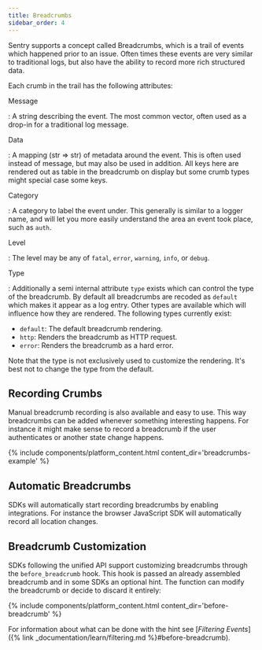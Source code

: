```yaml
---
title: Breadcrumbs
sidebar_order: 4
---
```


Sentry supports a concept called Breadcrumbs, which is a trail of events which
happened prior to an issue. Often times these events are very similar to
traditional logs, but also have the ability to record more rich structured
data.

Each crumb in the trail has the following attributes:

Message

: A string describing the event. The most common vector, often used as a
  drop-in for a traditional log message.

Data

: A mapping (str => str) of metadata around the event. This is often used
  instead of message, but may also be used in addition.  All keys here are
  rendered out as table in the breadcrumb on display but some crumb types
  might special case some keys.

Category

: A category to label the event under. This generally is similar to a logger
  name, and will let you more easily understand the area an event took place,
  such as `auth`.

Level

: The level may be any of `fatal`, `error`, `warning`, `info`, or `debug`.

Type

: Additionally a semi internal attribute `type` exists which can control the type
  of the breadcrumb.  By default all breadcrumbs are recoded as `default` which
  makes it appear as a log entry.  Other types are available which will
  influence how they are rendered.  The following types currently exist:

  * `default`: The default breadcrumb rendering.
  * `http`: Renders the breadcrumb as HTTP request.
  * `error`: Renders the breadcrumb as a hard error.

  Note that the type is not exclusively used to customize the rendering.  It's
  best not to change the type from the default.

## Recording Crumbs

Manual breadcrumb recording is also available and easy to use.  This way breadcrumbs
can be added whenever something interesting happens.  For instance it might make sense
to record a breadcrumb if the user authenticates or another state change happens.

{% include components/platform_content.html content_dir='breadcrumbs-example' %}

## Automatic Breadcrumbs

SDKs will automatically start recording breadcrumbs by enabling integrations.  For instance
the browser JavaScript SDK will automatically record all location changes.

## Breadcrumb Customization

SDKs following the unified API support customizing breadcrumbs through the `before_breadcrumb`
hook.  This hook is passed an already assembled breadcrumb and in some SDKs an optional
hint.  The function can modify the breadcrumb or decide to discard it entirely:

{% include components/platform_content.html content_dir='before-breadcrumb' %}

For information about what can be done with the hint see [_Filtering Events_]({% link _documentation/learn/filtering.md %}#before-breadcrumb).
